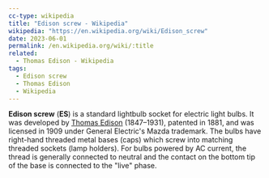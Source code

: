 ```yaml
---
cc-type: wikipedia
title: "Edison screw - Wikipedia"
wikipedia: "https://en.wikipedia.org/wiki/Edison_screw"
date: 2023-06-01
permalink: /en.wikipedia.org/wiki/:title
related:
  - Thomas Edison - Wikipedia
tags:
  - Edison screw
  - Thomas Edison
  - Wikipedia
---
```

**Edison screw** (**ES**) is a standard lightbulb socket for electric light bulbs. It was developed by [Thomas Edison](/en.wikipedia.org/wiki/Thomas_Edison) (1847–1931), patented in 1881, and was licensed in 1909 under General Electric's Mazda trademark. The bulbs have right-hand threaded metal bases (caps) which screw into matching threaded sockets (lamp holders). For bulbs powered by AC current, the thread is generally connected to neutral and the contact on the bottom tip of the base is connected to the "live" phase.